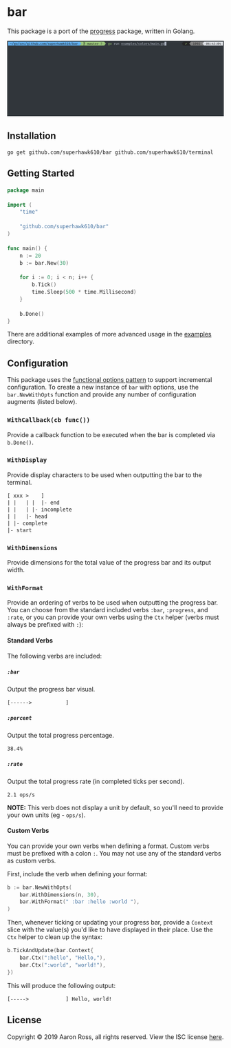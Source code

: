 # bar

This package is a port of the [progress](https://github.com/visionmedia/node-progress) package, written in Golang.

![terminal demo](assets/bar.gif)

## Installation

```
go get github.com/superhawk610/bar github.com/superhawk610/terminal
```

## Getting Started

```go
package main

import (
	"time"

	"github.com/superhawk610/bar"
)

func main() {
	n := 20
	b := bar.New(30)

	for i := 0; i < n; i++ {
		b.Tick()
		time.Sleep(500 * time.Millisecond)
	}

	b.Done()
}
```

There are additional examples of more advanced usage in the [examples](examples) directory.

## Configuration

This package uses the [functional options pattern](https://halls-of-valhalla.org/beta/articles/functional-options-pattern-in-go,54/) to support incremental configuration. To create a new instance of `bar` with options, use the `bar.NewWithOpts` function and provide any number of configuration augments (listed below).

### `WithCallback(cb func())`

Provide a callback function to be executed when the bar is completed via `b.Done()`.

### `WithDisplay`

Provide display characters to be used when outputting the bar to the terminal.

```
[ xxx >    ]
| |   | |  |- end
| |   | |- incomplete
| |   |- head
| |- complete
|- start
```

### `WithDimensions`

Provide dimensions for the total value of the progress bar and its output width.

### `WithFormat`

Provide an ordering of verbs to be used when outputting the progress bar. You can choose from the standard included verbs `:bar`, `:progress`, and `:rate`, or you can provide your own verbs using the `Ctx` helper (verbs must always be prefixed with `:`):

#### Standard Verbs

The following verbs are included:

##### `:bar`

Output the progress bar visual.

```
[------>           ]
```

##### `:percent`

Output the total progress percentage.

```
38.4%
```

##### `:rate`

Output the total progress rate (in completed ticks per second).

```
2.1 ops/s
```

**NOTE:** This verb does not display a unit by default, so you'll need to provide your own units (eg - `ops/s`).

#### Custom Verbs

You can provide your own verbs when defining a format. Custom verbs must be prefixed with a colon `:`. You may not use any of the standard verbs as custom verbs.

First, include the verb when defining your format:

```go
b := bar.NewWithOpts(
	bar.WithDimensions(n, 30),
	bar.WithFormat(" :bar :hello :world "),
)
```

Then, whenever ticking or updating your progress bar, provide a `Context` slice with the value(s) you'd like to have displayed in their place. Use the `Ctx` helper to clean up the syntax:

```go
b.TickAndUpdate(bar.Context{
	bar.Ctx(":hello", "Hello,"),
	bar.Ctx(":world", "world!"),
})
```

This will produce the following output:

```
[----->            ] Hello, world!
```

## License

Copyright &copy; 2019 Aaron Ross, all rights reserved. View the ISC license [here](LICENSE).
